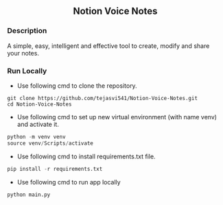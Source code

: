<H2 align="center">Notion Voice Notes</H2>

### Description

A simple, easy, intelligent and effective tool to create, modify and share your notes.

### Run Locally

* Use following cmd to clone the repository.
```
git clone https://github.com/tejasvi541/Notion-Voice-Notes.git
cd Notion-Voice-Notes
```

* Use following cmd to set up new virtual environment (with name venv) and activate it.
```python
python -m venv venv
source venv/Scripts/activate
```

* Use following cmd to install requirements.txt file.
```python
pip install -r requirements.txt
```

* Use following cmd to run app locally 
```python
python main.py
```
